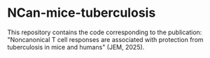# NCan-mice-tuberculosis
This repository contains the code corresponding to the publication: "Noncanonical T cell responses are associated with protection from tuberculosis in mice and humans" (JEM, 2025).
